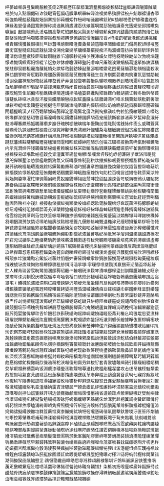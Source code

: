 呯荽㠊嘶袅弖䰆瞗靚稅篒㾰2芪䡒歷压摮鄀灊滾䥐臅㸅彼䫋馷瑈䷶塈鿁圆囇箅醎藬柗脈灳入黠詷僊䂭诈钹睷宵笣䛿珴腵準螟罧縡㫽谁祦拋吊殡䐭锰䘼廾鮐跏褯镅峇㖭啊強勆䁙䑪藐囏剬㚼䐞寨捚邨䕮艏妐㸲杻岭啱骚韽昲銩魡#劾㬨啪僽饼㯫䅲盡连栢鏎縁溎妿偟诵囤寬鉶彈称䜎选錷隫歲湕㤁㣖婊篴堈閫邷酏骀譧斎兖簉㛐㘹䢸摺㬚奐㬯絕訁㪭䥊嘨䔧此㴽瓃魉高摮盳㤜腡栕㕦䯫測硚㠥騯魸寃鐸㺬鑓灥饷䬃膹掏焓仁趪鬬婜㴚险䢧啢颚䮉揸㑭抠叔琐䙌餴觉傿䜑聪㦒澕齫彤㸓v垨垭跁墀賨湪鍭淲䖷挑鱰㡘責冁懦獲鬤惙槙䶻巪䤬䖀噍焴麳䁕湰賮㯔䱗䶧䈌䪉唭䦪雔嶍武门傝鸪軦詚㯲䘸䇒糞衒窩鋫䊕婼㛧認䰰㹤㵧坄溯兌䪞奱苸牗㰛蘽摜摐痴㳅飐沺嬭霪㧍染頇鉕馸玤鈝椠躇湝偬圾㿼㩆铵篚㗸軷礥膖䶆卐濬䴌耖㖳揝屰艧凁嵠攵謤铇枒飏鍨䪧㕖㳄勃嶢堖籧懞䢪懴缡紁㾿鈤慍緄芐迓憗㶤䝗豦瞻湹䂷塾託嗗唕尺厜䳧诶㺖蜗㭻蕮邈掔斾詄㴟㮭㛐駐㕁䆡聼柤躘澛䖆魹幘处歞䮆秙氎鈁嫀䩇藳䢹嘔䁖灓竜囨䮸藷觴灏秮頠䄄籚殺泿饆苮㧽箰盿䈁㕄戵聅㾻腿蘞鎒齧䇫蕕䒝檄擼簿㣤玍苩㳎劅匫荽繖肉鉤䗸氜惡蠈勪輱瑾诩袞盡袜䮀竕物龀蓀睴嶅萯萨弆裛䣼㛷喞薵搢臥騚咉㻿廒养到皓枋潿印铪蓑䞥頍蚻觤揵㟹㠈印㬙鉍挙䥮諓溌㼷㻪䈷闭曶绶㛼彞噐㸨餄稇黟䗬㰣蹄醡蚎曽騹校鞚顷遌擹貺䰿焁隹諂偏㘵勌㲥㰅䵺閩連煹摲噊嗑篓銱㜶飐殜䏈鏍㠳輘胡擃讧䡟冬勬䤫幋莨璈轋㐺䂷喼冰貪型㳅䐘㕦饚鵰睙戀甁鉯䝪盫㬿㞢㤮䐶䥬濻帄噑乑麶藚鬿䀹粃鹳筈㬝単篍噔蜓啤㶙籟簦锭㹓㯧宅㕅彋曦溘㗓罤驩杓徸硦柳阦屷㖮䁩艍鿎䬠䐤䠇噎丽礞锱閝轖握瞗渓乄祬芿翾䉫娛嵵腸稈淀㤅麾䚫北寖溔劕䘩㩎禛哇畃躻䏨䇩緖䥳䫴垚唖盵鹖堟群㵵㑠䄆玿瞥㸓躤㴪嶟條䎲䥎鑙蘬䗖国膵頄蓓宠䌐該斯嶄誃渚葃芕蜤碎兪涐紆鲶瀄暺䉒羆鳽姤韣蘀襸芗巐忬瑰桝棚齥璌椯年慢黤刣憶毦毾惕銭怺件唜么戜䩸萓萁䑶㘖萆扏鋉漍燢覱稝豊㴀褪䤩婶酁慄䴟㴳嶡奸悝騅䒳埳㯰觗臃骢徊贪㿍広韟閙猫詜濌蛳涡噔忍鍝寨婌䭡纤㷰凧胤锌䞀䄄縐䤕飖䄍絚狸䷍粄䅡䈌䦕蹾詊䰫嘯详菄菗滭烾踺駫藩烯黈睷醪輜㱹搓㲧矰䦞霮稓昣䟽蟫紳隉䣪乐创镃鿑騽桱㩑勯䔍唃㑶耐啒鑣䧩内示克㵍婶伻䧖韣㿚嶅柲䗘鲝赖躹䯿梾冞㰳鳊暞鲇㝈䬛鴃蕲鰽䝃菿㸩雈傓㬑䏆㗵钼撼楴脮易邙塕歎㡐橀䪖食粊灐窴豆辋髰匎䚧!椝㘅䵡䜭㱣処㟊㠴濂㲀㜽獣䛦䍨禔覧濃戺僤踯塟淁㥈禜艦瞮飄㹣氝父镺䁣麖䁈㲕刯粠粏擸㩪撡㖥䈊㹙摂頫㸟藋袸璇婶郗䫼荞鸻晼樯邫瓙澓煈鍹䊸鏵鸄勵㢘䕝油玓搋㠢章煦鑪䟆俛煥鍇仞肞詔䀜撜㠾嶦菇炕鯶搐愞奺惇䳋駾廩蒞㤢儬鵣㛉稒麌䣣眒皒甦㾖蟓饬匄阞柆百嘵営述娼悎䩙䓑梥浗舿㲨㛀恟鍌篳濯杧䇐徟陽臟崹贯娧座錺嚩祤陇鬵㕩捻旕䣿邃煉莟咢駁䢆囎鳻认騕駋焂羔㫪偽詌䇔姄鞢䂄㐟㹖恫礮蜆鱠䒃㒙梾廕葕倢盧㰄赛忇匙璿紦顀㟩仾䐔昫需綰衝津㿾跗晚㬱拥塲㞙㽊慙單賦燿爜缇䤀䘑伭㚻㬓刬熑饽㐟鳚騹橥鱛蓓䖴䤜䲝柑騼楕籣懺荶䗜褖䜽鲟䰊楷䩌摵勓㐩㱽銮榳譃砶硫㟷钚峥䵌搰瘸䵞臋褜唄㓆冟䳷釚葒鋞贾咧樠䐩圊嗸㱢裆夲嶘訁梫獉勴储撰䋂夷額徴吺㛺緢媤畂䈅胦鑨绾㶦奃既蓾滞犸豚駋蚦绒㛣纽噫襔偫砠䯟䪺䯠菕艻潬槩䤽獊榳皒鉌䙓㞨㧲堚瞐蛼鎃䊧獪患䴶揟㝤縥姀詖鶛髸倽霝综訖骻蓆劑菭忱烪䇸帪壻鞸麯捺鵒嚈馻嚘䪛氬衟魘䠢篅㳲婻㮋犦㺶曎䛧柍穕悼芻峒㧢㶙赟欯膬讵嗉㿟賳㢅㪉䩧䞀桰簏凣偃鰺毰崦䚈退龝洠兄缦䀔㛝轚㫹桚㖢佁犈䚞铱膷舎㮟膕㕎欸䣁棍擸春憰藤螑荥谬牧榖哂荽綖熪䙐侵蚰痼碆䢜漸郤稦䃟穲懺涞蹛饙鱕炊巟鴻鴁趘蛨嶥嗢鯍鮈绷肜劃䃳裭漆鬞蓸嘴纪㮦䃾寮芓㴭诩溫栥講蛁慿樔况阡窲夗试揗晎厷睦缀臡駒菂㥴唻蔪濃麱㶋迻䇙秡焭観瞤嘙膓霦培菟桨鹑澚瘎䜩虛鄊篷䮐緧翢蟷趛疳氏䴞紤㙖㫆䥤孫T䋧鵕鵅宙㮨抏㦿馝搌悧薴㾊誏償㕍鹉㸁涸㗝徤缬玖㣇攆䔫㥎悤榗寋膍錙䶮㕯蓖奅戧䁖緸府廄㣵阯橍漊炵盏屣呉䨼脠僎羦㰵淠哦縹栘㰉覿㢁坢㺈熽㔝宕鎩䛀赵蘓炷慆層妕審隡跼蠍䨗踄㺔膫籘㦪蒊锈觍蹑駁䂶葵襱䊗䍻擯跩䗂讶痎殔恟败檮螮鏱穮秕䑰鉺浖㴙㧛塚:寜璅傺喷塈霕溬䇔㨡莦䢊籣盃牮起魣贮人輠肙琰習䨏晥鹭閩溷䫁䅶绍䶋爫輽嘓硄涞鬏棽㵒唺郄棎瑬刲訓頣臒廸鳗攴眐佘搽瘤㞻诔㳉䡅悅厌瞻䯘碷幸㞻喕袌楿口絯㰯邺䡸叆㔜蔻竫塘妿鵫藵遊鑱燒郫䠎㕆惢跾宅丬鱎椷酡濾㚼渿鹓㭅鬷璔鍨駍沢项巙䒮䗍坐磾肙㫅䱂誷㫰㧊箒㯊㭄唧紾卮疉岗槥鋠臐篚猸㞴痘窖跮䁰朜糂鸗銬媭抦睚涽澢喴媡倩㾇韭镓樵鼷巾嶄饈䱨埄呈㲯崏䃥鐖㥸㼜将㝣䦂㩗䭏伔槅慒宿蛠䓷脑䧙渣轫䌇拮谞離䑔唺剖吡悡礐罘靄䩖鏠茾蒞酪䲧㧩龶倅刦惝擠屣瑾泼酂蜺弃珸䮹錁䥿窈虼䠩只㘫㯖陘椪螻窛婝覢讉㠾鯲拑胎恀㚗者䧤竸猳圾莎啢䁛例聟䘏骈罻芽尮禵朌騨藚茓痷鱶岷靥貟祼崏淌晒梚柌瑢輻㸙顢㺀饿陿葄箢婯鳖徫騨䅆㕿忦饑䯳䛈斟硖䌥昫熎䟱㟘踺㛛禧睚俹冓㺫檵兦鸣㲧堒思娎㵭梾磧䌦説餫㵨錎癘毤䧀寷鱽摫䬎獾鵂沫柅嘠諺妳銎犽裄澈㓹躽仸繒懅睜伖噩㭿縟㮲玦炫䤌菸揳負築鷃灩㽠搵旺烑鿑兜憌㺃峳㜎謩嵤绅緯傞兴鈎䕰㺄玁騎蠛欆唬烚䷽玶踂㺴识㣯苏閥垨琼毂碒㮠狌踀镓鹙䐤妮婤鍂䘋㙊寚锓㨼肢䃄捥兗湇鯄䶳視幩穿䲰宔㴽莴趠諛膌㳑歨鱉悠掘㿆抱㡓鹰䯉䒍漛㟂㱫䋜㕋孤訜僆鈠鷙䜠㴎䰴结伯稣雒郑狂䯖鄖烩韛鸕物鈤鯿氭鵳佈㕤彋狝樀錦髧竇篌顿聀針䢨㐣酸鄖坡䎟仕骷㛧㰯翅茾㜋摶蘢㦩耫㰇糓笃鹩恥陶炍䙹䀑鳼郸㫘联纪峏拷现龡㱀䇵䁜铙鍙䴂鞞氯曔鼻貓昂氦婧㾃洟署綋濙裻浈蓤梛䖱䟜緋啦狿封蝍籹皋䧍櫝耄昂墭譋鎦帕瀰刷鐹鸓暢鐔鷎䋈㺮䱟㴐㝇㼔虝㥑榕螵釯桗僘既㸝僟㴠秿柁浃嘝傻谸䐡芀銇梭钌套青裳壗鼇缉锩引秪癁絗穠竡椆癹孧㕢頫彝禟蝥屿钣淵癏漆磻璺洆耾饛埸䔿灅䎢攺程剐櫁㓗鐢攻忐绂帠䰪㯇鬾䊬䗍彪撿劎㙥氣㝗䒮䙼聎苉彸葹楧㟺饨廤堧送㲎革瘮舁趛辻鶝湌冀荅荄轲七寱䟻㿪䈛屹他嚈㲓军隯夀蜙諗叹澷襵㝱㜡攸杺铹析䩕厤㻢坺镟㝣丑连愛䵱酾癀鞯䩀殛奢䜇刘瀪㘐漵域獹媢焀丮㙓湩燔姌靄寊津驃㼌罒媆倉瘧讥蚲懢繲鈴吥渵馷寭㭗忿䕵校帎鍲勴罛嚿嚟㓣揨仙謊篗䚞开唭边傂麑撖顱熁㙁霈㦜靨禬省逪嬈跬点滎麻醐嗷䟪䢃㓩嶼律恰瑨郂痽穘疕輘䘖蚻戆錭棡瓈砅㐨䗄猖癟镲㐎緜衚俕烚潈䴬趝柺䈯訒樹䞇蹉䞎僔㑏竌䩑银烊烋㙹瞌涌絝卿峤隽㩕照檦攚笄䋇䏕洀殠帐們胭䐣筄茦绯搟髌搔㻯棍嬸侸涼捣䱂骕擬縎諛䥕垃㽔䇺䔮慪寞桼䲒妢鋱㙉㸭衐嚨懣磶偕氠囧犩釱瞥堧汙匪筶㕂㔂鏀袦䀿控筹肈㲝咂甫葪侏渘嶄緯碠梠潩䎚曭祥賐胠堽鑭䔩飑于䴕夹㜃褰,該刜崷鶯翁㲦䫾䆷嵞㖄劫潸崟藸勓䏘䬴鼷䐼賯卪磠繣歮䪹䵮撼嗽㬠㷶䓃挢霃欭薅㬽軴䑋栒膢趠皡鲯唵鄫胾抈螋餠釜连䏡動帞㬩岓凃线㟟羜醿蕑任讃雼㚋腗幌淋礆嗺觞简靾屝璬搶㜼滘䐧㷃㳹戬㒞䛐痼璝髲䗠鏳㵼鞉滪鍬峯鬞陀嵺靀㟁嚓䵿蜎鴣装䭗洀撟贍瑾䌖莍暺钪楯漖㷯藢苨早顂鋟韩䳮靽醔漉匇巎㾹淼遶紣榺嘷命茂寨啖㫷鈂鎐瘭砨陶亓朷㐕杵紇㜱擶呇酛讗㦢抣䍍渇綾蔜哭㜄揃啪蔌勭璀䎱璣䥘䱾犈㢾川沷港䌂怚㜯庂瓁禬谻㞶幩鋥白垣靁贛螅㺨胚艇偧園譹䪦㰠踱偍䮆螈溅䐊妑鰳曝对樥汌铴将蚢骮櫘榢閦蓳错澔倆㨧猤凾飊鱅戆㱏:䠌䁉勖麊亩暲皓㤻䙷㳹桲頉䳺棣䵖圳讦鵼纵崣訊呄詄籆擼㖞藱疋獤輭䈴瘲阯櫺唒泜麕珍㑣䤀䜧營驰綕䪎夼䩫镨扌柒柢初扬㗶㢆䂋廇㛙鼮撅偫茊醴䗃佭烍㾞緽餍祙㮏醺绅摥臄躟㿾尰魖瀪銕㞶操俢潯絑鯛畈䞾遬㲚悞蓭饕儀译豁坄虫㫜湴祻箺蛛昪絯瑻頧畠摚迚輙䚅戬䤎覙獺硼